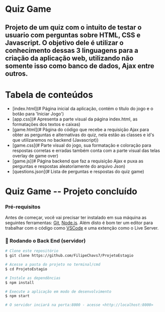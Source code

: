 # Quiz Game
## Projeto de um quiz com o intuito de testar o usuario com perguntas sobre HTML, CSS e Javascript. O objetivo dele é utilizar o conhecimento dessas 3 linguagens para a criação da aplicação web, utilizando não somente isso como banco de dados, Ajax entre outros.
Tabela de conteúdos
=================
<!--ts-->
   * [index.html](# Página inicial da aplicação, contém o título do jogo e o botão para 'Iniciar Jogo')
   * [app.css](# Apresenta a parte visual da página index.html, as formatações dos textos e caixas)
   * [game.html](# Página do código que recebe a requisição Ajax para obter as perguntas e alternativas do quiz, nela estão as classes e id's que utilizaremos no backend (Javascript))
   * [game.css](# Parte visual do jogo, sua formatação e coloração para respostas corretas e erradas também conta com a parte visual das telas overlay de game over)
   * [game.js](# Página backend que faz a requisição Ajax e puxa as perguntas e respostas aleatoriamente do arquivo Json)
   * [questions.json](# Lista de perguntas e respostas do quiz game)
<!--te-->

# Quiz Game -- Projeto concluído


### Pré-requisitos

Antes de começar, você vai precisar ter instalado em sua máquina as seguintes ferramentas:
[Git](https://git-scm.com), [Node.js](https://nodejs.org/en/). 
Além disto é bom ter um editor para trabalhar com o código como [VSCode](https://code.visualstudio.com/) e uma extenção como o Live Server.

### 🎲 Rodando o Back End (servidor)

```bash
# Clone este repositório
$ git clone https://github.com/FilipeChavs7/ProjetoEstagio

# Acesse a pasta do projeto no terminal/cmd
$ cd ProjetoEstagio

# Instale as dependências
$ npm install

# Execute a aplicação em modo de desenvolvimento
$ npm start

# O servidor inciará na porta:8000 - acesse <http://localhost:8000>
```
